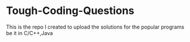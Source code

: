 # Tough-Coding-Questions
This is the repo I created to upload the solutions for the popular programs be it in C/C++,Java
